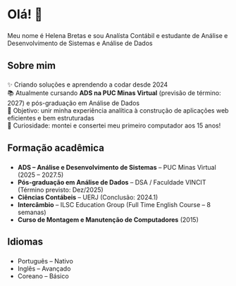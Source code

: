 <h1 align="left">Olá! 👋</h1>

###

<p align="left">Meu nome é Helena Bretas e sou Analísta Contábil e estudante de Análise e Desenvolvimento de Sistemas e Análise de Dados</p>

###

<h2 align="left">Sobre mim</h2>

###

<p align="left">
✨ Criando soluções e aprendendo a codar desde 2024<br>
📚 Atualmente cursando <b>ADS na PUC Minas Virtual</b> (previsão de término: 2027) e pós-graduação em Análise de Dados<br>
🎯 Objetivo: unir minha experiência analítica à construção de aplicações web eficientes e bem estruturadas<br>
🎲 Curiosidade: montei e consertei meu primeiro computador aos 15 anos!
</p>

###


<h2 align="left">Formação acadêmica</h2>

###

<ul align="left">
  <li><b>ADS – Análise e Desenvolvimento de Sistemas</b> – PUC Minas Virtual (2025 – 2027.5)</li>
  <li><b>Pós-graduação em Análise de Dados</b> – DSA / Faculdade VINCIT (Término previsto: Dez/2025)</li>
  <li><b>Ciências Contábeis</b> – UERJ (Conclusão: 2024.1)</li>
  <li><b>Intercâmbio</b> – ILSC Education Group (Full Time English Course – 8 semanas)</li>
  <li><b>Curso de Montagem e Manutenção de Computadores</b> (2015)</li>
</ul>

###

###

<h2 align="left">Idiomas</h2>

###

<ul align="left">
  <li>Português – Nativo</li>
  <li>Inglês – Avançado</li>
  <li>Coreano – Básico</li>
</ul>

###
